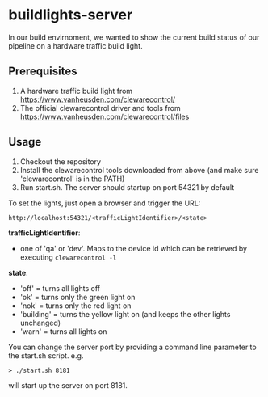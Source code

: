 # buildlights-server

In our build envirnoment, we wanted to show the current build status of our pipeline on a hardware traffic build light. 

## Prerequisites

1. A hardware traffic build light from https://www.vanheusden.com/clewarecontrol/
2. The official clewarecontrol driver and tools from https://www.vanheusden.com/clewarecontrol/files

## Usage

1. Checkout the repository
2. Install the clewarecontrol tools downloaded from above (and make sure 'clewarecontrol' is in the PATH)
2. Run start.sh. The server should startup on port 54321 by default

To set the lights, just open a browser and trigger the URL:

    http://localhost:54321/<trafficLightIdentifier>/<state>
    
<b>trafficLightIdentifier</b>: 
* one of 'qa' or 'dev'. Maps to the device id which can be retrieved by executing ```clewarecontrol -l```

<b>state</b>:
* 'off' = turns all lights off
* 'ok' = turns only the green light on
* 'nok' = turns only the red light on
* 'building' = turns the yellow light on (and keeps the other lights unchanged)
* 'warn' = turns all lights on

You can change the server port by providing a command line parameter to the start.sh script. e.g.

    > ./start.sh 8181
    
will start up the server on port 8181.



